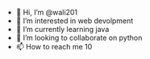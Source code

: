 - 👋 Hi, I’m @wali201
- 👀 I’m interested in web devolpment
- 🌱 I’m currently learning java
- 💞️ I’m looking to collaborate on python
- 📫 How to reach me 10

<!---
wali201/wali201 is a ✨ special ✨ repository because its `README.md` (this file) appears on your GitHub profile.
You can click the Preview link to take a look at your changes.
--->
